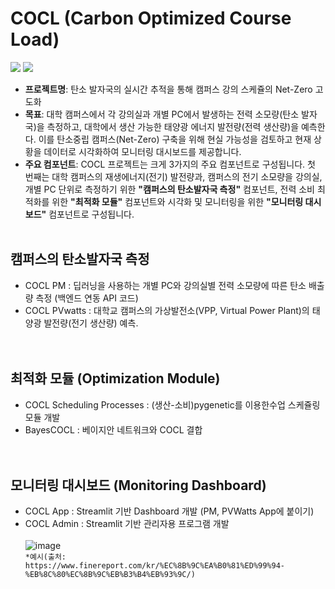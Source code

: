 # COCL (Carbon Optimized Course Load)
<img src="https://img.shields.io/badge/Python-3776AB?style=for-the-badge&logo=Python&logoColor=white"> <img src="https://img.shields.io/badge/streamlit-FF4B4B?style=for-the-badge&logo=Python&logoColor=white">


- **프로젝트명**: 탄소 발자국의 실시간 추적을 통해 캠퍼스 강의 스케쥴의 Net-Zero 고도화
- **목표**: 대학 캠퍼스에서 각 강의실과 개별 PC에서 발생하는 전력 소모량(탄소 발자국)을 측정하고, 대학에서 생산 가능한 태양광 에너지 발전량(전력 생산량)을 예측한다. 이를 탄소중립 캠퍼스(Net-Zero) 구축을 위해 현실 가능성을 검토하고 현재 상황을 데이터로 시각화하여 모니터링 대시보드를 제공합니다. 
- **주요 컴포넌트**: COCL 프로젝트는 크게 3가지의 주요 컴포넌트로 구성됩니다. 첫 번째는 대학 캠퍼스의 재생에너지(전기) 발전량과, 캠퍼스의 전기 소모량을 강의실, 개별 PC 단위로 측정하기 위한 **"캠퍼스의 탄소발자국 측정"** 컴포넌트, 전력 소비 최적화를 위한 **"최적화 모듈"** 컴포넌트와 시각화 및 모니터링을 위한 **"모니터링 대시보드"** 컴포넌트로 구성됩니다. <br/><br/>
  

## 캠퍼스의 탄소발자국 측정
- COCL PM : 딥러닝을 사용하는 개별 PC와 강의실별 전력 소모량에 따른 탄소 배출량 측정 (백엔드 연동 API 코드)
- COCL PVwatts : 대학교 캠퍼스의 가상발전소(VPP, Virtual Power Plant)의 태양광 발전량(전기 생산량) 예측.<br/><br/><br/>


## 최적화 모듈 (Optimization Module)
- COCL Scheduling Processes : (생산-소비)pygenetic를 이용한수업 스케쥴링모듈 개발
- BayesCOCL : 베이지안 네트워크와 COCL 결합<br/><br/><br/>


## 모니터링 대시보드 (Monitoring Dashboard)
- COCL App : Streamlit 기반 Dashboard 개발 (PM, PVWatts App에 붙이기)
- COCL Admin : Streamlit 기반 관리자용 프로그램 개발<br/><br/>
![image](https://github.com/Prcnsi/COCL/assets/86015194/4d8f1df3-2872-488b-9b57-d6ff333f3e7f)<br/>
```*예시(출처: https://www.finereport.com/kr/%EC%8B%9C%EA%B0%81%ED%99%94-%EB%8C%80%EC%8B%9C%EB%B3%B4%EB%93%9C/)```
<br/><br/><br/>
     
 

